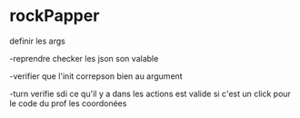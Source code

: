 # rockPapper

definir les args

-reprendre checker les json son valable 

-verifier que l'init correpson bien au argument

-turn verifie sdi ce qu'il y a dans les actions est valide 
    si c'est un click
    pour le code du prof les coordonées

